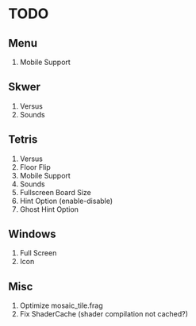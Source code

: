 # TODO

## Menu

1. Mobile Support

## Skwer

1. Versus
2. Sounds

## Tetris

1. Versus
2. Floor Flip
3. Mobile Support
4. Sounds
5. Fullscreen Board Size
6. Hint Option (enable-disable)
7. Ghost Hint Option

## Windows

1. Full Screen
2. Icon

## Misc

1. Optimize mosaic_tile.frag
2. Fix ShaderCache (shader compilation not cached?)

